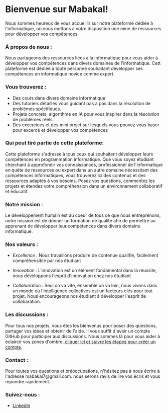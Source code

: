 <h1>Bienvenue sur Mabakal!</h1>
<p>
   Nous sommes heureux de vous accueillir sur notre plateforme dédiée à l'informatique, où nous mettons à votre disposition une mine de ressources pour développer vos compétences.
</p>
<h3>À propos de nous :</h3>
<p>
   Nous partageons des ressources liées à la informatique pour vous aider à développer vos compétences dans divers domaines de l'informatique. Cett plateforme est dédiée à toute personne souhaitant développer ses compétences en informatique novice comme expert.
</p>
<h3>
   Vous trouverez :
</h3>
<p>
   <ul>
      <li>Des cours dans divers domaine informatique</li>
      <li>Des tutoriels détaillés vous guidant pas à pas dans la résolution de problèmes spécifiques.</li>
      <li>Projets concrets, algorithme en IA pour vous inspirer dans la résolution de problèmes réels.</li>
      <li> Des excercices et des mini projet sur lesquels vous pouvez vous baser pour excercé et développer vos compétences</li>
   </ul>
</p>
<h3>
   Qui peut tiré partie de cette plateforme:
</h3>
   <p>Cette plateforme s'adresse à tous ceux qui souhaitent développer leurs compétences en programmation informatique. Que vous soyez étudiant cherchant à approfondir vos connaissances, professionnel de l'informatique en quête de ressources ou expert dans un autre domaine nécessitant des compétences informatiques, vous trouverez ici des contenus et des ressources adaptés à vos besoins. Posez vos questions, commentez les projets et étendez votre compréhension dans un environnement collaboratif et éducatif.</p>
<h3>
   Notre mission :
</h3>
<p>
   Le développement humain est au coeur de tous ce que nous entreprenons, notre mission est de donner un formation de qualité afin de permettre au apprenant de développer leur compétences dans divers domaine informatique.
</p>

<h3>
   Nos valeurs :
</h3>
<p>
   <div>
      <ul>
         <li>
            <p><em> Excellence :</em> Nous travaillons produire de contenue qualifié, facilement compréhensible par nos étudiant</p>
         </li>
         <li>
            <p> <em> Innovation :</em> L'innovation est un élément fondamental dans la réussite, nous développons l'esprit d'innovation chez nos étudiant</p>
         </li>
         <li>
            <p> <em> Collaboration :</em>
               Seul on va vite, ensemble on va loin, nous vivons dans un monde oú l'intelligence collectives est un facteurs clés pour tout projet. Nous encourageons nos étudiant á développer l'esprit de collobaration.
            </p>
         </li>
      </ul>
   </div>
</p>

<h3>
   Les discussions :
</h3>
<p>
   Pour tous nos projets, vous êtes les bienvenus pour poser des questions, partager vos idées et obtenir de l'aide. Il vous suffit d'avoir un compte GitHub pour participer aux discussions. Nous sommes là pour vous aider à éclaircir vos zones d'ombre.<a href = "https://docs.github.com/fr/get-started/onboarding/getting-started-with-your-github-account"> cliquer ici et suivre les étapes pour créer un compte</a>.
</p>
<h3>
   Contact :
</h3>
<p>
   Pour toutes vos questions et préoccupations, n'hésitez pas à nous écrire à l'adresse mabakal7@gmail.com. nous serons ravis de lire vos écris et vous repondre rapidement.
</p>
<h3>Suivez-nous :</h3>
<p>
   <ul>
      <li><a href = "https://www.linkedin.com/company/mabakal/"> LinkedIn </a></li>
   </ul>
</p>
